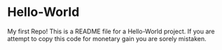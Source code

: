 # Hello-World
My first Repo!
This is a README file for a Hello-World project. If you are attempt to copy this code for monetary gain you are sorely mistaken.
